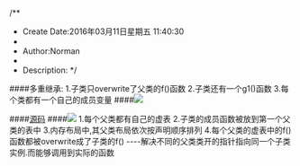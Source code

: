/**
* Create Date:2016年03月11日星期五 11:40:30
* 
* Author:Norman
* 
* Description: 
*/

####多重继承:
    1.子类只overwrite了父类的f()函数
    2.子类还有一个g1()函数
    3.每个类都有一个自己的成员变量
####![](./image/ObjectMemory2.jpg)

####[源码](../MultiInherit.cpp)
####![](./OMemory2.jpg)
    1.每个父类都有自己的虚表
    2.子类的成员函数被放到第一个父类的表中
    3.内存布局中,其父类布局依次按声明顺序排列
    4.每个父类的虚表中的f()函数都被overwrite成了子类的f() ----解决不同的父类类开的指针指向同一个子类实例.而能够调用到实际的函数
